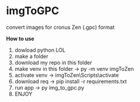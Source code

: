 # **imgToGPC**
convert images for cronus Zen (.gpc) format

**How to use**

1. dowload python LOL
2. make a folder
3. download my repo in this folder
4. make venv in this folder  ->  py -m venv imgToZen
5. activate venv -> imgToZen\Scripts\activate
6. download req -> pip install -r requirements.txt
7. run app -> py img_to_gpc.py
8.  ENJOY 
